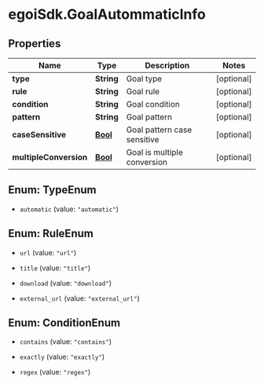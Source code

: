 # egoiSdk.GoalAutommaticInfo

## Properties
Name | Type | Description | Notes
------------ | ------------- | ------------- | -------------
**type** | **String** | Goal type | [optional] 
**rule** | **String** | Goal rule | [optional] 
**condition** | **String** | Goal condition | [optional] 
**pattern** | **String** | Goal pattern | [optional] 
**caseSensitive** | [**Bool**](Bool.md) | Goal pattern case sensitive | [optional] 
**multipleConversion** | [**Bool**](Bool.md) | Goal is multiple conversion | [optional] 


<a name="TypeEnum"></a>
## Enum: TypeEnum


* `automatic` (value: `"automatic"`)




<a name="RuleEnum"></a>
## Enum: RuleEnum


* `url` (value: `"url"`)

* `title` (value: `"title"`)

* `download` (value: `"download"`)

* `external_url` (value: `"external_url"`)




<a name="ConditionEnum"></a>
## Enum: ConditionEnum


* `contains` (value: `"contains"`)

* `exactly` (value: `"exactly"`)

* `regex` (value: `"regex"`)




